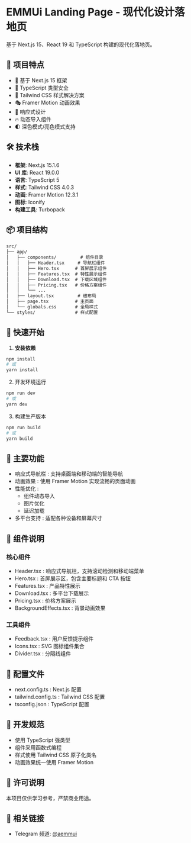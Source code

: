 # EMMUi Landing Page - 现代化设计落地页

基于 Next.js 15、React 19 和 TypeScript 构建的现代化落地页。

## 🌟 项目特点

- 🚀 基于 Next.js 15 框架
- 💎 TypeScript 类型安全
- 🎨 Tailwind CSS 样式解决方案
- 🎭 Framer Motion 动画效果
- 📱 响应式设计
- 🔥 动态导入组件
- 🌓 深色模式/亮色模式支持

## 🛠️ 技术栈

- **框架**: Next.js 15.1.6
- **UI 库**: React 19.0.0
- **语言**: TypeScript 5
- **样式**: Tailwind CSS 4.0.3
- **动画**: Framer Motion 12.3.1
- **图标**: Iconify
- **构建工具**: Turbopack

## 📦 项目结构
```markdown
src/
├── app/
│   ├── components/         # 组件目录
│   │   ├── Header.tsx     # 导航栏组件
│   │   ├── Hero.tsx      # 首屏展示组件
│   │   ├── Features.tsx  # 特性展示组件
│   │   ├── Download.tsx  # 下载区域组件
│   │   ├── Pricing.tsx   # 价格方案组件
│   │   └── ...
│   ├── layout.tsx         # 根布局
│   ├── page.tsx          # 主页面
│   └── globals.css       # 全局样式
└── styles/               # 样式配置
```

## 🚀 快速开始
1. **安装依赖**
```bash
npm install
# 或
yarn install
```

2. 开发环境运行
```bash
npm run dev
# 或
yarn dev
```
3. 构建生产版本
```bash
npm run build
# 或
yarn build
```

## 🎯 主要功能
- 响应式导航栏 : 支持桌面端和移动端的智能导航
- 动画效果 : 使用 Framer Motion 实现流畅的页面动画
- 性能优化 :
  - 组件动态导入
  - 图片优化
  - 延迟加载
- 多平台支持 : 适配各种设备和屏幕尺寸
## 📱 组件说明
### 核心组件
- Header.tsx : 响应式导航栏，支持滚动检测和移动端菜单
- Hero.tsx : 首屏展示区，包含主要标题和 CTA 按钮
- Features.tsx : 产品特性展示
- Download.tsx : 多平台下载展示
- Pricing.tsx : 价格方案展示
- BackgroundEffects.tsx : 背景动画效果
### 工具组件
- Feedback.tsx : 用户反馈提示组件
- Icons.tsx : SVG 图标组件集合
- Divider.tsx : 分隔线组件
## 🔧 配置文件
- next.config.ts : Next.js 配置
- tailwind.config.ts : Tailwind CSS 配置
- tsconfig.json : TypeScript 配置
## 📝 开发规范
- 使用 TypeScript 强类型
- 组件采用函数式编程
- 样式使用 Tailwind CSS 原子化类名
- 动画效果统一使用 Framer Motion
## 📄 许可说明
本项目仅供学习参考，严禁商业用途。

## 🔗 相关链接
- Telegram 频道: [@aemmui](https://t.me/aemmui)

